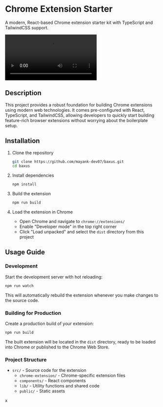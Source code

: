# Chrome Extension Starter

A modern, React-based Chrome extension starter kit with TypeScript and TailwindCSS support.

![Demo](src/public/demo.mov)

## Description

This project provides a robust foundation for building Chrome extensions using modern web technologies. It comes pre-configured with React, TypeScript, and TailwindCSS, allowing developers to quickly start building feature-rich browser extensions without worrying about the boilerplate setup.

## Installation

1. Clone the repository

   ```bash
   git clone https://github.com/mayank-dev07/baxus.git
   cd baxus
   ```

2. Install dependencies

   ```bash
   npm install
   ```

3. Build the extension

   ```bash
   npm run build
   ```

4. Load the extension in Chrome
   - Open Chrome and navigate to `chrome://extensions/`
   - Enable "Developer mode" in the top right corner
   - Click "Load unpacked" and select the `dist` directory from this project

## Usage Guide

### Development

Start the development server with hot reloading:

```bash
npm run watch
```

This will automatically rebuild the extension whenever you make changes to the source code.

### Building for Production

Create a production build of your extension:

```bash
npm run build
```

The built extension will be located in the `dist` directory, ready to be loaded into Chrome or published to the Chrome Web Store.

### Project Structure

- `src/` - Source code for the extension
  - `chrome-extension/` - Chrome-specific extension files
  - `components/` - React components
  - `lib/` - Utility functions and shared code
  - `public/` - Static assets

<!-- ## Technologies Used

- [React](https://reactjs.org/) - UI library
- [TypeScript](https://www.typescriptlang.org/) - Typed JavaScript
- [Vite](https://vitejs.dev/) - Build tool and development server
- [TailwindCSS](https://tailwindcss.com/) - Utility-first CSS framework
- [Chrome Extension API](https://developer.chrome.com/docs/extensions/reference/) - Browser extension APIs
- [class-variance-authority](https://cva.style/docs) - Creating consistent component APIs
- [Lucide React](https://lucide.dev/) - Icon library -->

<!-- ## Contributing Guidelines

1. Fork the repository
2. Create a feature branch
   ```bash
   git checkout -b feature/amazing-feature
   ```
3. Commit your changes
   ```bash
   git commit -m 'Add some amazing feature'
   ```
4. Push to the branch
   ```bash
   git push origin feature/amazing-feature
   ```
5. Open a Pull Request

### Code Style

This project uses ESLint to enforce code style. Before submitting a pull request, please make sure your code passes the linting checks by running:

```bash
npm run lint
``` -->

x
